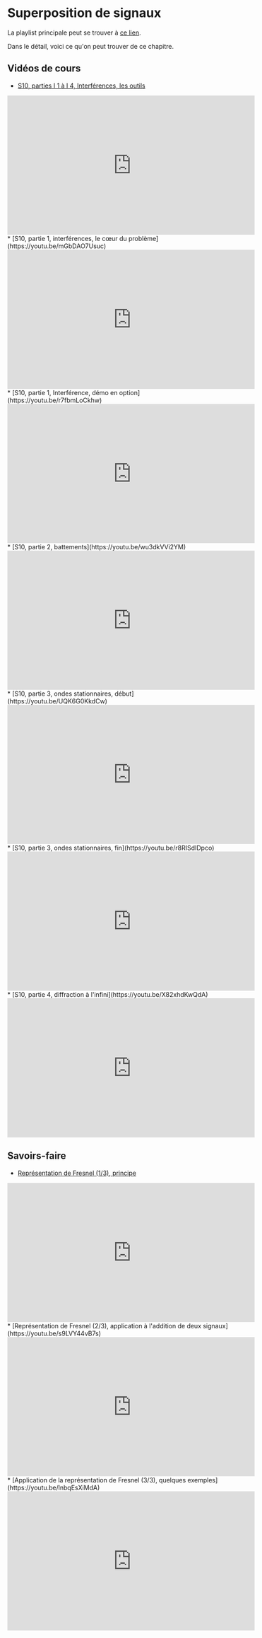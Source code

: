 # Superposition de signaux

La playlist principale peut se trouver à [ce lien](https://youtube.com/playlist?list=PLEABsk5Xlyk5EiIGZgF1VT27p5RvXIF_m).

Dans le détail, voici ce qu'on peut trouver de ce chapitre.

## Vidéos de cours

* [S10, parties I 1 à I 4, Interférences, les outils](https://youtu.be/Z50Z3nbbdCM)
<div style="text-align:center">
<iframe width="560" height="315" src="https://www.youtube.com/embed/Z50Z3nbbdCM" title="YouTube video player" frameborder="0" allow="accelerometer; autoplay; clipboard-write; encrypted-media; gyroscope; picture-in-picture" allowfullscreen></iframe>
</div>
* [S10, partie 1, interférences, le cœur du problème](https://youtu.be/mGbDAO7Usuc)
<div style="text-align:center">
<iframe width="560" height="315" src="https://www.youtube.com/embed/mGbDAO7Usuc" title="YouTube video player" frameborder="0" allow="accelerometer; autoplay; clipboard-write; encrypted-media; gyroscope; picture-in-picture" allowfullscreen></iframe>
</div>
* [S10, partie 1, Interférence, démo en option](https://youtu.be/r7fbmLoCkhw)
<div style="text-align:center">
<iframe width="560" height="315" src="https://www.youtube.com/embed/r7fbmLoCkhw" title="YouTube video player" frameborder="0" allow="accelerometer; autoplay; clipboard-write; encrypted-media; gyroscope; picture-in-picture" allowfullscreen></iframe>
</div>
* [S10, partie 2, battements](https://youtu.be/wu3dkVVi2YM)
<div style="text-align:center">
<iframe width="560" height="315" src="https://www.youtube.com/embed/wu3dkVVi2YM" title="YouTube video player" frameborder="0" allow="accelerometer; autoplay; clipboard-write; encrypted-media; gyroscope; picture-in-picture" allowfullscreen></iframe>
</div>
* [S10, partie 3, ondes stationnaires, début](https://youtu.be/UQK6G0KkdCw)
<div style="text-align:center">
<iframe width="560" height="315" src="https://www.youtube.com/embed/UQK6G0KkdCw" title="YouTube video player" frameborder="0" allow="accelerometer; autoplay; clipboard-write; encrypted-media; gyroscope; picture-in-picture" allowfullscreen></iframe>
</div>
* [S10, partie 3, ondes stationnaires, fin](https://youtu.be/r8RISdIDpco)
<div style="text-align:center">
<iframe width="560" height="315" src="https://www.youtube.com/embed/r8RISdIDpco" title="YouTube video player" frameborder="0" allow="accelerometer; autoplay; clipboard-write; encrypted-media; gyroscope; picture-in-picture" allowfullscreen></iframe>
</div>
* [S10, partie 4, diffraction à l'infini](https://youtu.be/X82xhdKwQdA)
<div style="text-align:center">
<iframe width="560" height="315" src="https://www.youtube.com/embed/X82xhdKwQdA" title="YouTube video player" frameborder="0" allow="accelerometer; autoplay; clipboard-write; encrypted-media; gyroscope; picture-in-picture" allowfullscreen></iframe>
</div>

## Savoirs-faire

* [Représentation de Fresnel (1/3), principe](https://youtu.be/L7qd21sR5nU)
<div style="text-align:center">
<iframe width="560" height="315" src="https://www.youtube.com/embed/L7qd21sR5nU" title="YouTube video player" frameborder="0" allow="accelerometer; autoplay; clipboard-write; encrypted-media; gyroscope; picture-in-picture" allowfullscreen></iframe>
</div>
* [Représentation de Fresnel (2/3), application à l'addition de deux signaux](https://youtu.be/s9LVY44vB7s)
<div style="text-align:center">
<iframe width="560" height="315" src="https://www.youtube.com/embed/s9LVY44vB7s" title="YouTube video player" frameborder="0" allow="accelerometer; autoplay; clipboard-write; encrypted-media; gyroscope; picture-in-picture" allowfullscreen></iframe>
</div>
* [Application de la représentation de Fresnel (3/3), quelques exemples](https://youtu.be/lnbqEsXiMdA)
<div style="text-align:center">
<iframe width="560" height="315" src="https://www.youtube.com/embed/lnbqEsXiMdA" title="YouTube video player" frameborder="0" allow="accelerometer; autoplay; clipboard-write; encrypted-media; gyroscope; picture-in-picture" allowfullscreen></iframe>
</div>

